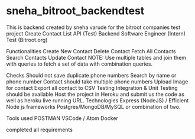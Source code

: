# sneha_bitroot_backendtest
This is backend created by sneha varude for the bitroot companies test project
Create Contact List API (Test)
Backend Software Engineer (Intern) Test (Bitroot.org)

Functionalities
Create New Contact
Delete Contact
Fetch All Contacts
Search Contacts
Update Contact
NOTE: Use multiple tables and join them with queries to fetch a set of data with combination queries.

Checks
Should not save duplicate phone numbers
Search by name or phone number
Contact should take multiple phone numbers
Upload Image for contact
Export all contact to CSV
Testing
Integration & Unit Testing should be available
Host the project in Heroku and submit us the code as well as heroku live running URL.
Technologies
Express (NodeJS) / Efficient Node js frameworks
Postgres/MongoDB/MySQL or combination of two.

Tools used
POSTMAN
VSCode / Atom
Docker

completed all requirements

